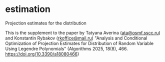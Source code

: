 # estimation
Projection estimates for the distribution

This is the supplement to the paper by Tatyana Averina (ata@osmf.sscc.ru)
and Konstantin Rybakov (rkoffice@mail.ru) "Analysis and Conditional Optimization
of Projection Estimates for Distribution of Random Variable Using Legendre Polynomials"
(Algorithms 2025, 18(8), 466. https://doi.org/10.3390/a18080466)
